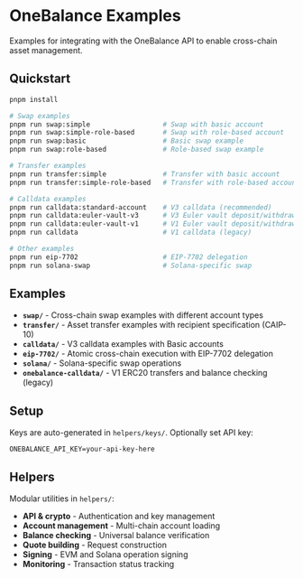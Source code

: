 # OneBalance Examples

Examples for integrating with the OneBalance API to enable cross-chain asset management.

## Quickstart

```bash
pnpm install

# Swap examples
pnpm run swap:simple                  # Swap with basic account
pnpm run swap:simple-role-based       # Swap with role-based account
pnpm run swap:basic                   # Basic swap example
pnpm run swap:role-based              # Role-based swap example

# Transfer examples
pnpm run transfer:simple              # Transfer with basic account
pnpm run transfer:simple-role-based   # Transfer with role-based account

# Calldata examples
pnpm run calldata:standard-account    # V3 calldata (recommended)
pnpm run calldata:euler-vault-v3      # V3 Euler vault deposit/withdraw
pnpm run calldata:euler-vault-v1      # V1 Euler vault deposit/withdraw
pnpm run calldata                     # V1 calldata (legacy)

# Other examples
pnpm run eip-7702                     # EIP-7702 delegation
pnpm run solana-swap                  # Solana-specific swap
```

## Examples

- **`swap/`** - Cross-chain swap examples with different account types
- **`transfer/`** - Asset transfer examples with recipient specification (CAIP-10)
- **`calldata/`** - V3 calldata examples with Basic accounts
- **`eip-7702/`** - Atomic cross-chain execution with EIP-7702 delegation
- **`solana/`** - Solana-specific swap operations
- **`onebalance-calldata/`** - V1 ERC20 transfers and balance checking (legacy)

## Setup

Keys are auto-generated in `helpers/keys/`. Optionally set API key:

```env
ONEBALANCE_API_KEY=your-api-key-here
```

## Helpers

Modular utilities in `helpers/`:
- **API & crypto** - Authentication and key management
- **Account management** - Multi-chain account loading
- **Balance checking** - Universal balance verification
- **Quote building** - Request construction
- **Signing** - EVM and Solana operation signing
- **Monitoring** - Transaction status tracking
